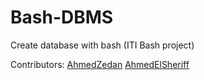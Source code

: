 # Bash-DBMS

Create database with bash (ITI Bash project)

Contributors:
[AhmedZedan](https://github.com/AhmedZedan)
[AhmedElSheriff](https://github.com/AhmedElSheriff)
